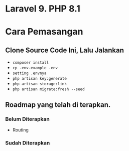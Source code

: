# Laravel 9. PHP 8.1

# Cara Pemasangan


## Clone Source Code Ini, Lalu Jalankan

- `composer install`
- `cp .env.example .env`
- `setting .envnya`
- `php artisan key:generate`
- `php artisan storage:link`
- `php artisan migrate:fresh --seed`


## Roadmap yang telah di terapkan.
### Belum Diterapkan
- Routing

### Sudah Diterapkan
